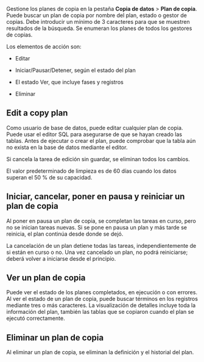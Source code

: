 Gestione los planes de copia en la pestaña **Copia de datos** \> **Plan de copia**. Puede buscar un plan de copia por nombre del plan, estado o gestor de copias. Debe introducir un mínimo de 3 caracteres para que se muestren resultados de la búsqueda. Se enumeran los planes de todos los gestores de copias.

Los elementos de acción son:

-   Editar

-   Iniciar/Pausar/Detener, según el estado del plan

-   El estado Ver, que incluye fases y registros

-   Eliminar

Edit a copy plan
----------------

Como usuario de base de datos, puede editar cualquier plan de copia. Puede usar el editor SQL para asegurarse de que se hayan creado las tablas. Antes de ejecutar o crear el plan, puede comprobar que la tabla aún no exista en la base de datos mediante el editor.

Si cancela la tarea de edición sin guardar, se eliminan todos los cambios.

El valor predeterminado de limpieza es de 60 días cuando los datos superan el 50 % de su capacidad.

Iniciar, cancelar, poner en pausa y reiniciar un plan de copia
--------------------------------------------------------------

Al poner en pausa un plan de copia, se completan las tareas en curso, pero no se inician tareas nuevas. Si se pone en pausa un plan y más tarde se reinicia, el plan continúa desde donde se dejó.

La cancelación de un plan detiene todas las tareas, independientemente de si están en curso o no. Una vez cancelado un plan, no podrá reiniciarse; deberá volver a iniciarse desde el principio.

Ver un plan de copia
--------------------

Puede ver el estado de los planes completados, en ejecución o con errores. Al ver el estado de un plan de copia, puede buscar términos en los registros mediante tres o más caracteres. La visualización de detalles incluye toda la información del plan, también las tablas que se copiaron cuando el plan se ejecutó correctamente.

Eliminar un plan de copia
-------------------------

Al eliminar un plan de copia, se eliminan la definición y el historial del plan.
